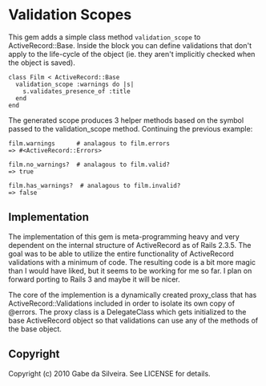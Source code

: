 # Validation Scopes

This gem adds a simple class method `validation_scope` to ActiveRecord::Base.  Inside the block you can define validations that don't apply to the life-cycle of the object (ie. they aren't implicitly checked when the object is saved).

    class Film < ActiveRecord::Base
      validation_scope :warnings do |s|
        s.validates_presence_of :title
      end
    end

The generated scope produces 3 helper methods based on the symbol passed to the validation_scope method.  Continuing the previous example:

    film.warnings      # analagous to film.errors
    => #<ActiveRecord::Errors>

    film.no_warnings?  # analagous to film.valid?
    => true

    film.has_warnings?  # analagous to film.invalid?
    => false


## Implementation

The implementation of this gem is meta-programming heavy and very dependent on the internal structure of ActiveRecord as of Rails 2.3.5.  The goal was to be able to utilize the entire functionality of ActiveRecord validations with a minimum of code.  The resulting code is a bit more magic than I would have liked, but it seems to be working for me so far.  I plan on forward porting to Rails 3 and maybe it will be nicer.

The core of the implemention is a dynamically created proxy_class that has ActiveRecord::Validations included in order to isolate its own copy of @errors.  The proxy class is a DelegateClass which gets initialized to the base ActiveRecord object so that validations can use any of the methods of the base object.



## Copyright

Copyright (c) 2010 Gabe da Silveira. See LICENSE for details.
